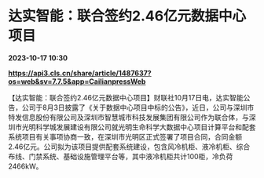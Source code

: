 # 达实智能：联合签约2.46亿元数据中心项目

**2023-10-17 10:30**

**https://api3.cls.cn/share/article/1487637?os=web&sv=7.7.5&app=CailianpressWeb**

【达实智能：联合签约2.46亿元数据中心项目】财联社10月17日电，达实智能公告，公司于8月3日披露了《关于数据中心项目中标的公告》，近日，公司与深圳市特发信息股份有限公司及深圳市智慧城市科技发展集团有限公司作为联合体，与深圳市光明科学城发展建设有限公司就光明生命科学大数据中心项目计算平台和配套系统项目有关事项协商一致，在深圳市光明区正式签署了项目合同，合同金额2.46亿元。公司拟为该项目提供配套系统建设，包含风冷机柜、液冷机柜、综合布线、门禁系统、基础设施管理平台等，其中液冷机柜共计100柜，冷负荷2466kW。